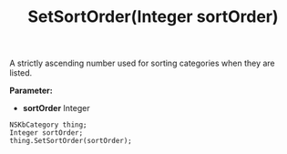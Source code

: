 ﻿---
uid: crmscript_ref_NSKbCategory_SetSortOrder
title: SetSortOrder(Integer sortOrder)
intellisense: NSKbCategory.SetSortOrder
keywords: NSKbCategory, GetSortOrder
so.topic: reference
---

A strictly ascending number used for sorting categories when they are listed.

**Parameter:** 
 - **sortOrder** Integer

```crmscript
NSKbCategory thing;
Integer sortOrder;
thing.SetSortOrder(sortOrder);
```

